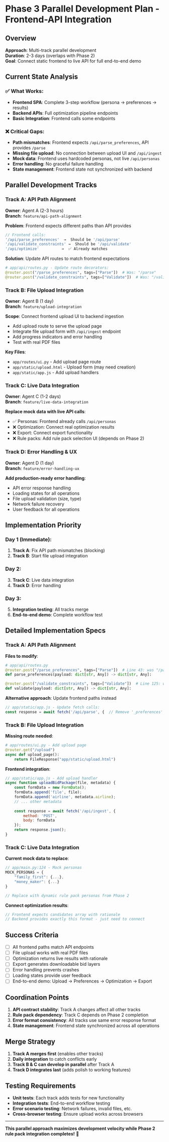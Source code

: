 # Phase 3 Parallel Development Plan - Frontend-API Integration

## Overview
**Approach**: Multi-track parallel development  
**Duration**: 2-3 days (overlaps with Phase 2)  
**Goal**: Connect static frontend to live API for full end-to-end demo

## Current State Analysis

### ✅ What Works:
- **Frontend SPA**: Complete 3-step workflow (persona → preferences → results)
- **Backend APIs**: Full optimization pipeline endpoints
- **Basic Integration**: Frontend calls some endpoints

### ❌ Critical Gaps:
- **Path mismatches**: Frontend expects `/api/parse_preferences`, API provides `/parse`
- **Missing file upload**: No connection between upload UI and `/api/ingest`
- **Mock data**: Frontend uses hardcoded personas, not live `/api/personas`
- **Error handling**: No graceful failure handling
- **State management**: Frontend state not synchronized with backend

## Parallel Development Tracks

### **Track A: API Path Alignment** 
**Owner**: Agent A (2-3 hours)  
**Branch**: `feature/api-path-alignment`

**Problem**: Frontend expects different paths than API provides
```javascript
// Frontend calls:
'/api/parse_preferences'  →  Should be '/api/parse'
'/api/validate_constraints' →  Should be '/api/validate'  
'/api/optimize'          →  ✅ Already matches
```

**Solution**: Update API routes to match frontend expectations
```python
# app/api/routes.py - Update route decorators:
@router.post("/parse_preferences", tags=["Parse"])  # Was: "/parse"
@router.post("/validate_constraints", tags=["Validate"])  # Was: "/validate"
```

### **Track B: File Upload Integration**
**Owner**: Agent B (1 day)  
**Branch**: `feature/upload-integration`

**Scope**: Connect frontend upload UI to backend ingestion
- Add upload route to serve the upload page
- Integrate file upload form with `/api/ingest` endpoint  
- Add progress indicators and error handling
- Test with real PDF files

**Key Files**:
- `app/routes/ui.py` - Add upload page route
- `app/static/upload.html` - Upload form (may need creation)
- `app/static/app.js` - Add upload handlers

### **Track C: Live Data Integration**
**Owner**: Agent C (1-2 days)  
**Branch**: `feature/live-data-integration`

**Replace mock data with live API calls**:
- ✅ Personas: Frontend already calls `/api/personas` 
- ❌ Optimization: Connect real optimization results
- ❌ Export: Connect export functionality
- ❌ Rule packs: Add rule pack selection UI (depends on Phase 2)

### **Track D: Error Handling & UX**
**Owner**: Agent D (1 day)  
**Branch**: `feature/error-handling-ux`

**Add production-ready error handling**:
- API error response handling
- Loading states for all operations
- File upload validation (size, type)
- Network failure recovery
- User feedback for all operations

## Implementation Priority

### **Day 1 (Immediate)**:
1. **Track A**: Fix API path mismatches (blocking)
2. **Track B**: Start file upload integration

### **Day 2**: 
3. **Track C**: Live data integration
4. **Track D**: Error handling

### **Day 3**:
5. **Integration testing**: All tracks merge
6. **End-to-end demo**: Complete workflow test

## Detailed Implementation Specs

### Track A: API Path Alignment
**Files to modify**:
```python
# app/api/routes.py
@router.post("/parse_preferences", tags=["Parse"])  # Line 43: was "/parse"
def parse_preferences(payload: dict[str, Any]) -> dict[str, Any]:

@router.post("/validate_constraints", tags=["Validate"])  # Line 125: was "/validate"  
def validate(payload: dict[str, Any]) -> dict[str, Any]:
```

**Alternative approach**: Update frontend paths instead
```javascript
// app/static/app.js - Update fetch calls:
const response = await fetch('/api/parse', {  // Remove '_preferences'
```

### Track B: File Upload Integration
**Missing route needed**:
```python
# app/routes/ui.py - Add upload page
@router.get("/upload")
async def upload_page():
    return FileResponse("app/static/upload.html")
```

**Frontend integration**:
```javascript
// app/static/app.js - Add upload handler
async function uploadBidPackage(file, metadata) {
    const formData = new FormData();
    formData.append('file', file);
    formData.append('airline', metadata.airline);
    // ... other metadata
    
    const response = await fetch('/api/ingest', {
        method: 'POST',
        body: formData
    });
    return response.json();
}
```

### Track C: Live Data Integration
**Current mock data to replace**:
```javascript
// app/main.py:124 - Mock personas
MOCK_PERSONAS = {
    "family_first": {...},
    "money_maker": {...}
}

// Replace with dynamic rule pack personas from Phase 2
```

**Connect optimization results**:
```javascript
// Frontend expects candidates array with rationale
// Backend provides exactly this format - just need to connect
```

## Success Criteria
- [ ] All frontend paths match API endpoints
- [ ] File upload works with real PDF files
- [ ] Optimization returns live results with rationale
- [ ] Export generates downloadable bid layers
- [ ] Error handling prevents crashes
- [ ] Loading states provide user feedback
- [ ] End-to-end demo: Upload → Preferences → Optimization → Export

## Coordination Points
1. **API contract stability**: Track A changes affect all other tracks
2. **Rule pack dependency**: Track C depends on Phase 2 completion
3. **Error format consistency**: All tracks use same error response format
4. **State management**: Frontend state synchronized across all operations

## Merge Strategy
1. **Track A merges first** (enables other tracks)
2. **Daily integration** to catch conflicts early  
3. **Track B & C can develop in parallel** after Track A
4. **Track D integrates last** (adds polish to working features)

## Testing Requirements
- **Unit tests**: Each track adds tests for new functionality
- **Integration tests**: End-to-end workflow testing
- **Error scenario testing**: Network failures, invalid files, etc.
- **Cross-browser testing**: Ensure upload works across browsers

---
**This parallel approach maximizes development velocity while Phase 2 rule pack integration completes!** 🚀